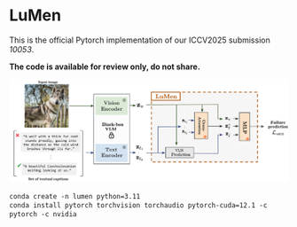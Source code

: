 # LuMen
This is the official Pytorch implementation of our ICCV2025 submission *10053*. 

**The code is available for review only, do not share.**

![alt text](visu/figure_model.png)


```
conda create -n lumen python=3.11
conda install pytorch torchvision torchaudio pytorch-cuda=12.1 -c pytorch -c nvidia
```
